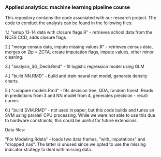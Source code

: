 ### Applied analytics: machine learning pipeline course

This repository contains the code associated with our research project. The code to conduct the analysis can be found in the following files:


1.) "setup 13-14 data with closure flags.R" - retrieves school data from the NCES CCD, adds closure flags

2.) "merge census data, impute missing values.R" - retrieves census data, merges on Zip = ZCTA, create imputation flags, impute values, other minor cleaning. 

3.) "analysis_SG_Dec6.Rmd" - fit logistic regression model using GLM

4.) "build NN.RMD" - build and train neural net model, generate density charts. 

5.) "compare models.Rmd" - fits decision tree, QDA, random forest. Reads in predictions from 3 and NN model from 4, generates precision - recall curves. 

6.) "build SVM.RMD" - not used in paper, but this code builds and tunes an SVM using paralell CPU processing. While we were not able to use this due to hardware constraints, this could be useful for future extensions. 

Data files: 

"For Modeling.Rdata" - loads two data frames, "with_imputations" and "dropped_nas". The latter is unused since we opted to use the missing indicator strategy to deal with missing data. 


